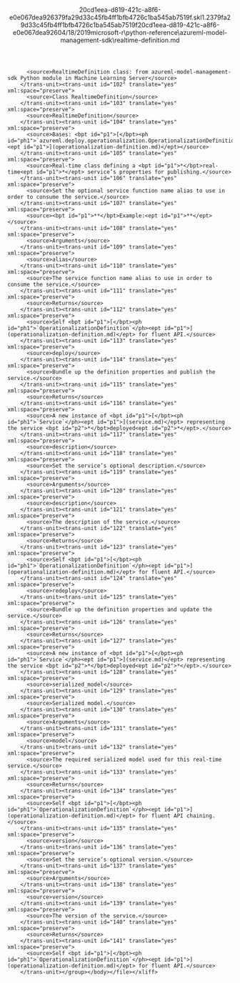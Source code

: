 <?xml version="1.0"?><xliff version="1.2" xmlns="urn:oasis:names:tc:xliff:document:1.2" xmlns:xsi="http://www.w3.org/2001/XMLSchema-instance" xsi:schemaLocation="urn:oasis:names:tc:xliff:document:1.2 xliff-core-1.2-transitional.xsd"><file datatype="xml" original="realtime-definition.md" source-language="en-US" target-language="en-US"><header><tool tool-id="mdxliff" tool-name="mdxliff" tool-version="1.0-d1654b2" tool-company="Microsoft" /><xliffext:skl_file_name xmlns:xliffext="urn:microsoft:content:schema:xliffextensions">20cd1eea-d819-421c-a8f6-e0e067dea926379fa29d33c45fb4ff1bfb4726c1ba545ab7519f.skl</xliffext:skl_file_name><xliffext:version xmlns:xliffext="urn:microsoft:content:schema:xliffextensions">1.2</xliffext:version><xliffext:ms.openlocfilehash xmlns:xliffext="urn:microsoft:content:schema:xliffextensions">379fa29d33c45fb4ff1bfb4726c1ba545ab7519f</xliffext:ms.openlocfilehash><xliffext:ms.sourcegitcommit xmlns:xliffext="urn:microsoft:content:schema:xliffextensions">20cd1eea-d819-421c-a8f6-e0e067dea926</xliffext:ms.sourcegitcommit><xliffext:ms.lasthandoff xmlns:xliffext="urn:microsoft:content:schema:xliffextensions">04/18/2019</xliffext:ms.lasthandoff><xliffext:ms.openlocfilepath xmlns:xliffext="urn:microsoft:content:schema:xliffextensions">microsoft-r\python-reference\azureml-model-management-sdk\realtime-definition.md</xliffext:ms.openlocfilepath></header><body><group id="content" extype="content"><trans-unit id="101" translate="yes" xml:space="preserve" restype="x-metadata">
          <source>RealtimeDefinition class: from azureml-model-management-sdk Python module in Machine Learning Server</source>
        </trans-unit><trans-unit id="102" translate="yes" xml:space="preserve">
          <source>Class RealtimeDefinition</source>
        </trans-unit><trans-unit id="103" translate="yes" xml:space="preserve">
          <source>RealtimeDefinition</source>
        </trans-unit><trans-unit id="104" translate="yes" xml:space="preserve">
          <source>Bases: <bpt id="p1">[</bpt><ph id="ph1">`azureml.deploy.operationalization.OperationalizationDefinition`</ph><ept id="p1">](operationalization-definition.md)</ept></source>
        </trans-unit><trans-unit id="105" translate="yes" xml:space="preserve">
          <source>Real-time class defining a <bpt id="p1">*</bpt>real-time<ept id="p1">*</ept> service’s properties for publishing.</source>
        </trans-unit><trans-unit id="106" translate="yes" xml:space="preserve">
          <source>Set the optional service function name alias to use in order to consume the service.</source>
        </trans-unit><trans-unit id="107" translate="yes" xml:space="preserve">
          <source><bpt id="p1">**</bpt>Example:<ept id="p1">**</ept></source>
        </trans-unit><trans-unit id="108" translate="yes" xml:space="preserve">
          <source>Arguments</source>
        </trans-unit><trans-unit id="109" translate="yes" xml:space="preserve">
          <source>alias</source>
        </trans-unit><trans-unit id="110" translate="yes" xml:space="preserve">
          <source>The service function name alias to use in order to consume the service.</source>
        </trans-unit><trans-unit id="111" translate="yes" xml:space="preserve">
          <source>Returns</source>
        </trans-unit><trans-unit id="112" translate="yes" xml:space="preserve">
          <source>Self <bpt id="p1">[</bpt><ph id="ph1">`OperationalizationDefinition`</ph><ept id="p1">](operationalization-definition.md)</ept> for fluent API.</source>
        </trans-unit><trans-unit id="113" translate="yes" xml:space="preserve">
          <source>deploy</source>
        </trans-unit><trans-unit id="114" translate="yes" xml:space="preserve">
          <source>Bundle up the definition properties and publish the service.</source>
        </trans-unit><trans-unit id="115" translate="yes" xml:space="preserve">
          <source>Returns</source>
        </trans-unit><trans-unit id="116" translate="yes" xml:space="preserve">
          <source>A new instance of <bpt id="p1">[</bpt><ph id="ph1">`Service`</ph><ept id="p1">](service.md)</ept> representing the service <bpt id="p2">*</bpt>deployed<ept id="p2">*</ept>.</source>
        </trans-unit><trans-unit id="117" translate="yes" xml:space="preserve">
          <source>description</source>
        </trans-unit><trans-unit id="118" translate="yes" xml:space="preserve">
          <source>Set the service’s optional description.</source>
        </trans-unit><trans-unit id="119" translate="yes" xml:space="preserve">
          <source>Arguments</source>
        </trans-unit><trans-unit id="120" translate="yes" xml:space="preserve">
          <source>description</source>
        </trans-unit><trans-unit id="121" translate="yes" xml:space="preserve">
          <source>The description of the service.</source>
        </trans-unit><trans-unit id="122" translate="yes" xml:space="preserve">
          <source>Returns</source>
        </trans-unit><trans-unit id="123" translate="yes" xml:space="preserve">
          <source>Self <bpt id="p1">[</bpt><ph id="ph1">`OperationalizationDefinition`</ph><ept id="p1">](operationalization-definition.md)</ept> for fluent API.</source>
        </trans-unit><trans-unit id="124" translate="yes" xml:space="preserve">
          <source>redeploy</source>
        </trans-unit><trans-unit id="125" translate="yes" xml:space="preserve">
          <source>Bundle up the definition properties and update the service.</source>
        </trans-unit><trans-unit id="126" translate="yes" xml:space="preserve">
          <source>Returns</source>
        </trans-unit><trans-unit id="127" translate="yes" xml:space="preserve">
          <source>A new instance of <bpt id="p1">[</bpt><ph id="ph1">`Service`</ph><ept id="p1">](service.md)</ept> representing the service <bpt id="p2">*</bpt>deployed<ept id="p2">*</ept>.</source>
        </trans-unit><trans-unit id="128" translate="yes" xml:space="preserve">
          <source>serialized_model</source>
        </trans-unit><trans-unit id="129" translate="yes" xml:space="preserve">
          <source>Serialized model.</source>
        </trans-unit><trans-unit id="130" translate="yes" xml:space="preserve">
          <source>Arguments</source>
        </trans-unit><trans-unit id="131" translate="yes" xml:space="preserve">
          <source>model</source>
        </trans-unit><trans-unit id="132" translate="yes" xml:space="preserve">
          <source>The required serialized model used for this real-time service.</source>
        </trans-unit><trans-unit id="133" translate="yes" xml:space="preserve">
          <source>Returns</source>
        </trans-unit><trans-unit id="134" translate="yes" xml:space="preserve">
          <source>Self <bpt id="p1">[</bpt><ph id="ph1">`OperationalizationDefinition`</ph><ept id="p1">](operationalization-definition.md)</ept> for fluent API chaining.</source>
        </trans-unit><trans-unit id="135" translate="yes" xml:space="preserve">
          <source>version</source>
        </trans-unit><trans-unit id="136" translate="yes" xml:space="preserve">
          <source>Set the service’s optional version.</source>
        </trans-unit><trans-unit id="137" translate="yes" xml:space="preserve">
          <source>Arguments</source>
        </trans-unit><trans-unit id="138" translate="yes" xml:space="preserve">
          <source>version</source>
        </trans-unit><trans-unit id="139" translate="yes" xml:space="preserve">
          <source>The version of the service.</source>
        </trans-unit><trans-unit id="140" translate="yes" xml:space="preserve">
          <source>Returns</source>
        </trans-unit><trans-unit id="141" translate="yes" xml:space="preserve">
          <source>Self <bpt id="p1">[</bpt><ph id="ph1">`OperationalizationDefinition`</ph><ept id="p1">](operationalization-definition.md)</ept> for fluent API.</source>
        </trans-unit></group></body></file></xliff>